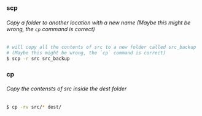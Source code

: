 ### scp

###### Copy a folder to another location with a new name (Maybe this might be wrong, the `cp` command is correct)

```bash
# will copy all the contents of src to a new folder called src_backup
# (Maybe this might be wrong, the `cp` command is correct)
$ scp -r src src_backup
```


### cp

###### Copy the contensts of src inside the dest folder

```bash
$ cp -rv src/* dest/
```

